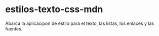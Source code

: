# estilos-texto-css-mdn
Abarca la aplicacipon de estilo para el texto, las listas, los enlaces y las fuentes. 
